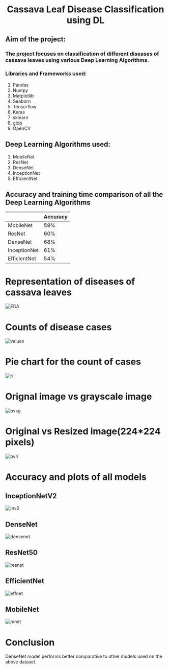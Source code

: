 # <h1 align = "center"> Cassava Leaf Disease Classification using DL</h1>
## Aim of the project: 
### The project focuses on classification of different diseases of cassava leaves using various Deep Learning Algorithms.

###  Libraries and Frameworks used:
1. Pandas
2. Numpy 
3. Matplotlib
4. Seaborn
5. Tensorflow
6. Keras
7. sklearn
8. glob
9. OpenCV


## Deep Learning Algorithms used:
1. MobileNet
2. ResNet
3. DenseNet
4. InceptionNet
5. EfficientNet

## Accuracy and training time comparison of all the Deep Learning Algorithms
|                    |   Accuracy    |
|--------------------|---------------|
|     MobileNet      |     59%       |
|      ResNet        |     60%       |  
|     DenseNet       |     68%       |
|    InceptionNet    |     61%       |
|    EfficientNet    |     54%       |     

# Representation of diseases of cassava leaves
![EDA](https://github.com/the-silent-geek/DL-Simplified/blob/a3ed67cd7eaae3e9c9c4e25c9316a484083387c3/Cassava%20Leaf%20Disease%20Classification%20using%20DL/images/diseases.png)

# Counts of disease cases
![values](https://github.com/the-silent-geek/DL-Simplified/blob/a3ed67cd7eaae3e9c9c4e25c9316a484083387c3/Cassava%20Leaf%20Disease%20Classification%20using%20DL/images/bar%20plot.png)

# Pie chart for the count of cases
![ri](https://github.com/the-silent-geek/DL-Simplified/blob/a3ed67cd7eaae3e9c9c4e25c9316a484083387c3/Cassava%20Leaf%20Disease%20Classification%20using%20DL/images/pie%20chart.png)

# Orignal image vs grayscale image
![ovsg](https://github.com/the-silent-geek/DL-Simplified/blob/a3ed67cd7eaae3e9c9c4e25c9316a484083387c3/Cassava%20Leaf%20Disease%20Classification%20using%20DL/images/gray.png)

# Original vs Resized image(224*224 pixels)
![ovri](https://github.com/the-silent-geek/DL-Simplified/blob/a3ed67cd7eaae3e9c9c4e25c9316a484083387c3/Cassava%20Leaf%20Disease%20Classification%20using%20DL/images/original%20vs%20res.png)


# Accuracy and plots of all models

## InceptionNetV2
![inv2](https://github.com/the-silent-geek/DL-Simplified/blob/a3ed67cd7eaae3e9c9c4e25c9316a484083387c3/Cassava%20Leaf%20Disease%20Classification%20using%20DL/images/inceptionNet_1.png)

## DenseNet
![densenet](https://github.com/the-silent-geek/DL-Simplified/blob/a3ed67cd7eaae3e9c9c4e25c9316a484083387c3/Cassava%20Leaf%20Disease%20Classification%20using%20DL/images/denseNet.png)

## ResNet50
![resnet](https://github.com/the-silent-geek/DL-Simplified/blob/a3ed67cd7eaae3e9c9c4e25c9316a484083387c3/Cassava%20Leaf%20Disease%20Classification%20using%20DL/images/ResNet50_1.png)

## EfficientNet
![effnet](https://github.com/the-silent-geek/DL-Simplified/blob/a3ed67cd7eaae3e9c9c4e25c9316a484083387c3/Cassava%20Leaf%20Disease%20Classification%20using%20DL/images/efficientNet_1.png)

## MobileNet
![mnet](https://github.com/the-silent-geek/DL-Simplified/blob/a3ed67cd7eaae3e9c9c4e25c9316a484083387c3/Cassava%20Leaf%20Disease%20Classification%20using%20DL/images/mobileNetV2_1.png)

# Conclusion
DenseNet model performs better comparative to other models used on the above dataset.
